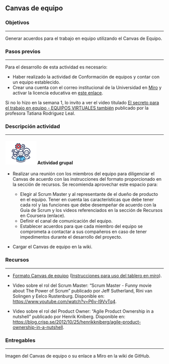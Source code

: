 ## Canvas de equipo

### Objetivos

---
Generar acuerdos para el trabajo en equipo utilizando el Canvas de Equipo.

### Pasos previos
---
Para el desarrollo de esta actividad es necesario:

* Haber realizado la actividad de Conformación de equipos y contar con un equipo establecido.
* Crear una cuenta con el correo institucional de la Universidad en [Miro](https://miro.com/signup/) y activar la licencia educativa en [este enlace](https://miro.com/contact/education/).

Si no lo hizo en la semana 1, lo invito a ver el video titulado [El secreto para el trabajo en equipo - EQUIPOS VIRTUALES también](https://www.youtube.com/watch?v=tblYiOt-HAk)  publicado por la profesora Tatiana Rodriguez Leal.

### Descripción actividad

---
#### ![](./../../../assets/images/grupo.png) Actividad grupal

* Realizar una reunión con los miembros del equipo para diligenciar el Canvas de acuerdo con las instrucciones del formato proporcionado en la sección de recursos. Se recomienda aprovechar este espacio para:

  * Elegir al Scrum Master y al representante de el dueño de producto en el equipo. Tener en cuenta las características que debe tener cada rol y las funciones que debe desempeñar de acuerdo con la Guía de Scrum y los videos referenciados en la sección de Recursos en Coursera (enlace).
  * Definir el canal de comunicación del equipo.
  * Establecer acuerdos para que cada miembro del equipo se comprometa a contactar a sus compañeros en caso de tener impedimentos durante el desarrollo del proyecto.

* Cargar el Canvas de equipo en la wiki.

### Recursos 

---
* [Formato Canvas de equipo](https://miro.com/app/board/o9J_lQEeUlQ=/) ([Instrucciones para uso del tablero en miro](http://misovirtual.virtual.uniandes.edu.co/codelabs/miro/index.html#0)).

* Video sobre el rol del Scrum Master: “Scrum Master - Funny movie about The Power of Scrum” publicado por Jeff Sutherland, Rini van Solingen y Eelco Rustenburg. Disponible en: https://www.youtube.com/watch?v=P6v-I9VvTq4.

* Video sobre el rol del Product Owner: “Agile Product Ownership in a nutshell” publicado por Henrik Kniberg. Disponible en: https://blog.crisp.se/2012/10/25/henrikkniberg/agile-product-ownership-in-a-nutshell.


### Entregables
---

Imagen del Canvas de equipo o su enlace a Miro en la wiki de GitHub.
